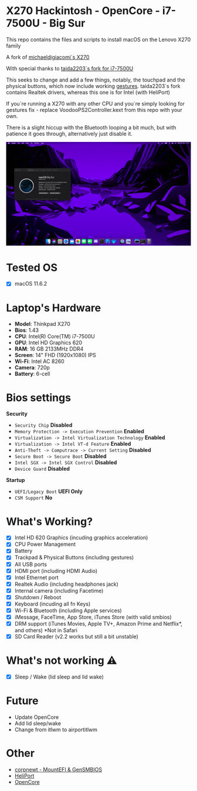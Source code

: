 # X270 Hackintosh - OpenCore - i7-7500U - Big Sur
This repo contains the files and scripts to install macOS on the Lenovo X270 family

A fork of [michaeldigiacomi´s X270](https://github.com/michaeldigiacomi/Lenovo-X270-Hackintosh-OpenCore)

With special thanks to [taida2203´s fork for i7-7500U](https://github.com/taida2203/Lenovo-X270-Hackintosh-OpenCore)

This seeks to change and add a few things, notably, the touchpad and the physical buttons, which now include working [gestures](Images/gestures.gif). taida2203´s fork contains Realtek drivers, whereas this one is for Intel (with HeliPort)

If you´re running a X270 with any other CPU and you´re simply looking for gestures fix - replace VoodooPS2Controller.kext from this repo with your own.


There is a slight hiccup with the Bluetooth looping a bit much, but with patience it goes through, alternatively just disable it.



![X270](Images/a-screen.png)

# Tested OS
- [x] macOS 11.6.2

# Laptop's Hardware
- <b>Model</b>: Thinkpad X270
- <b>Bios</b>: 1.43
- <b>CPU</b>: Intel(R) Core(TM) i7-7500U
- <b>GPU</b>: Intel HD Graphics 620
- <b>RAM</b>: 16 GB 2133MHz DDR4
- <b>Screen</b>: 14" FHD (1920x1080) IPS
- <b>Wi-Fi</b>: Intel AC 8260
- <b>Camera</b>: 720p
- <b>Battery</b>: 6-cell

# Bios settings

<b>Security</b>
- `Security Chip` **Disabled**
- `Memory Protection -> Execution Prevention` **Enabled**
- `Virtualization -> Intel Virtualization Technology` **Enabled**
- `Virtualization -> Intel VT-d Feature` **Enabled**
- `Anti-Theft -> Computrace -> Current Setting` **Disabled**
- `Secure Boot -> Secure Boot` **Disabled**
- `Intel SGX -> Intel SGX Control` **Disabled**
- `Device Guard` **Disabled**

<b>Startup</b>
- `UEFI/Legacy Boot` **UEFI Only**
- `CSM Support` **No**

# What's Working?
- [x] Intel HD 620 Graphics (incuding graphics acceleration)
- [x] CPU Power Management
- [x] Battery
- [x] Trackpad & Physical Buttons (including gestures)
- [x] All USB ports
- [x] HDMI port (including HDMI Audio)
- [x] Intel Ethernet port
- [x] Realtek Audio (including headphones jack)
- [x] Internal camera (including Facetime)
- [x] Shutdown / Reboot 
- [x] Keyboard (incuding all fn Keys)
- [x] Wi-Fi & Bluetooth (including Apple services)
- [x] iMessage, FaceTime, App Store, iTunes Store (with valid smbios)
- [x] DRM support (iTunes Movies, Apple TV+, Amazon Prime and Netflix*, and others)       *Not in Safari
- [x] SD Card Reader (v2.2 works but still a bit unstable)

# What's not working ⚠️
- [x] Sleep / Wake (lid sleep and lid wake)

# Future
- Update OpenCore
- Add lid sleep/wake
- Change from itlwm to airportitlwm

# Other
- [corpnewt - MountEFI & GenSMBIOS](https://github.com/corpnewt)
- [HeliPort](https://github.com/OpenIntelWireless/HeliPort)
- [OpenCore](https://dortania.github.io/OpenCore-Install-Guide/)



